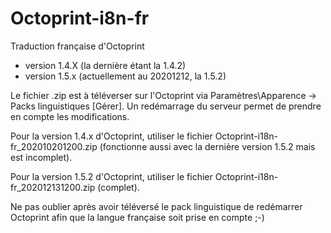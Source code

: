 # Octoprint-i8n-fr
 Traduction française d'Octoprint
- version 1.4.X (la dernière étant la 1.4.2)
- version 1.5.x (actuellement au 20201212, la 1.5.2)

Le fichier .zip est à téléverser sur l'Octoprint via Paramètres\Apparence -> Packs linguistiques [Gérer]. Un redémarrage du serveur permet de prendre en compte les modifications.

Pour la version 1.4.x d'Octoprint, utiliser le fichier Octoprint-i18n-fr_202010201200.zip (fonctionne aussi avec la dernière version 1.5.2 mais est incomplet).

Pour la version 1.5.2 d'Octoprint, utiliser le fichier Octoprint-i18n-fr_202012131200.zip (complet).

Ne pas oublier après avoir téléversé le pack linguistique de redémarrer Octoprint afin que la langue française soit prise en compte ;-)  

